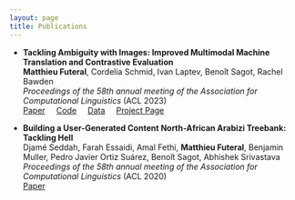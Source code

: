 ```yaml
---
layout: page
title: Publications
---
```


- **Tackling Ambiguity with Images: Improved Multimodal Machine Translation and Contrastive Evaluation**  
  **Matthieu Futeral**, Cordelia Schmid, Ivan Laptev, Benoît Sagot, Rachel Bawden  
  *Proceedings of the 58th annual meeting of the Association for Computational Linguistics* (ACL 2023)    
  [Paper](https://arxiv.org/pdf/2212.10140.pdf) &nbsp; &nbsp;
  [Code](https://github.com/MatthieuFP/VGAMT) &nbsp; &nbsp;
  [Data](https://github.com/MatthieuFP/CoMMuTE) &nbsp; &nbsp;
  [Project Page](https://mfuteral.github.io/vgamt.html)

- **Building a User-Generated Content North-African Arabizi Treebank: Tackling Hell**  
  Djamé Seddah, Farah Essaidi, Amal Fethi, **Matthieu Futeral**, Benjamin Muller, Pedro Javier Ortiz Suárez, Benoît Sagot, Abhishek Srivastava  
  *Proceedings of the 58th annual meeting of the Association for Computational Linguistics* (ACL 2020)  
  [Paper](https://aclanthology.org/2020.acl-main.107.pdf)
